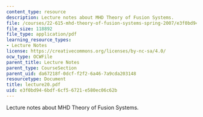 ```yaml
---
content_type: resource
description: Lecture notes about MHD Theory of Fusion Systems.
file: /courses/22-615-mhd-theory-of-fusion-systems-spring-2007/e3f0bd946bdf6cf56721e580ec06c62b_lecture20.pdf
file_size: 118892
file_type: application/pdf
learning_resource_types:
- Lecture Notes
license: https://creativecommons.org/licenses/by-nc-sa/4.0/
ocw_type: OCWFile
parent_title: Lecture Notes
parent_type: CourseSection
parent_uid: da67218f-0dcf-f2f2-6a46-7a9cda203148
resourcetype: Document
title: lecture20.pdf
uid: e3f0bd94-6bdf-6cf5-6721-e580ec06c62b
---
```

Lecture notes about MHD Theory of Fusion Systems.